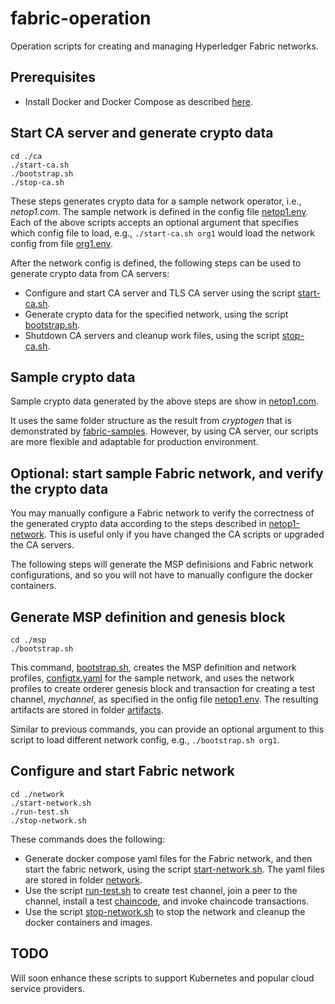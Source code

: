 # fabric-operation

Operation scripts for creating and managing Hyperledger Fabric networks.

## Prerequisites
* Install Docker and Docker Compose as described [here](https://docs.docker.com/compose/install/).

## Start CA server and generate crypto data
```
cd ./ca
./start-ca.sh
./bootstrap.sh
./stop-ca.sh
```
These steps generates crypto data for a sample network operator, i.e., _netop1.com_.  The sample network is defined in the config file [netop1.env](./config/netop1.env).  Each of the above scripts accepts an optional argument that specifies which config file to load, e.g., `./start-ca.sh org1` would load the network config from file [org1.env](./config/org1.env).

After the network config is defined, the following steps can be used to generate crypto data from CA servers:
* Configure and start CA server and TLS CA server using the script [start-ca.sh](./ca/start-ca.sh).
* Generate crypto data for the specified network, using the script [bootstrap.sh](./ca/bootstrap.sh).
* Shutdown CA servers and cleanup work files, using the script [stop-ca.sh](./ca/stop-ca.sh).

## Sample crypto data
Sample crypto data generated by the above steps are show in [netop1.com](./netop1.com).

It uses the same folder structure as the result from _cryptogen_ that is demonstrated by [fabric-samples](https://github.com/hyperledger/fabric-samples). However, by using CA server, our scripts are more flexible and adaptable for production environment.

## Optional: start sample Fabric network, and verify the crypto data
You may manually configure a Fabric network to verify the correctness of the generated crypto data according to the steps described in [netop1-network](./netop1-network). This is useful only if you have changed the CA scripts or upgraded the CA servers.

The following steps will generate the MSP definisions and Fabric network configurations, and so you will not have to manually configure the docker containers.

## Generate MSP definition and genesis block
```
cd ./msp
./bootstrap.sh
```
This command, [bootstrap.sh](./msp/bootstrap.sh), creates the MSP definition and network profiles, [configtx.yaml](./netop1.com/artifacts/configtx.yaml) for the sample network, and uses the network profiles to create orderer genesis block and transaction for creating a test channel, _mychannel_, as specified in the onfig file [netop1.env](./config/netop1.env).  The resulting artifacts are stored in folder [artifacts](./netop1.com/artifacts).

Similar to previous commands, you can provide an optional argument to this script to load different network config, e.g., `./bootstrap.sh org1`.

## Configure and start Fabric network
```
cd ./network
./start-network.sh
./run-test.sh
./stop-network.sh
```
These commands does the following:
* Generate docker compose yaml files for the Fabric network, and then start the fabric network, using the script [start-network.sh](./network/start-network.sh).  The yaml files are stored in folder [network](./netop1.com/network).
* Use the script [run-test.sh](./network/run-test.sh) to create test channel, join a peer to the channel, install a test [chaincode](./chaincode/chaincode_example02/go), and invoke chaincode transactions.
* Use the script [stop-network.sh](./network/stop-network.sh) to stop the network and cleanup the docker containers and images.

## TODO
Will soon enhance these scripts to support Kubernetes and popular cloud service providers.